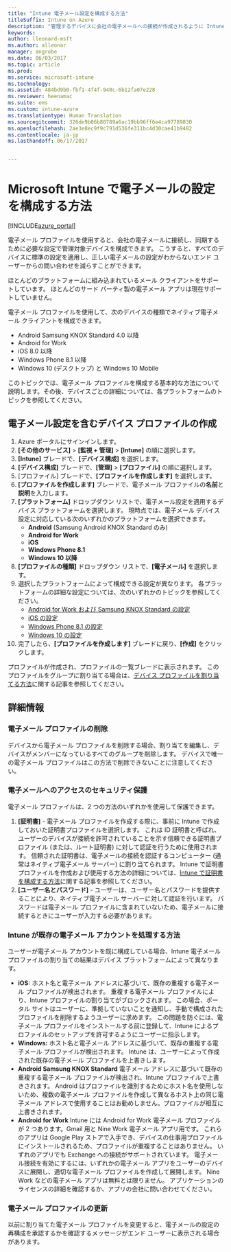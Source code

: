 ```yaml
---
title: "Intune 電子メール設定を構成する方法"
titleSuffix: Intune on Azure
description: "管理するデバイスに会社の電子メールへの接続が作成されるように Intune を構成する方法について説明します。&quot;"
keywords: 
author: lleonard-msft
ms.author: alleonar
manager: angrobe
ms.date: 06/03/2017
ms.topic: article
ms.prod: 
ms.service: microsoft-intune
ms.technology: 
ms.assetid: 484bd9b0-fbf1-4f4f-940c-6b12fa07e228
ms.reviewer: heenamac
ms.suite: ems
ms.custom: intune-azure
ms.translationtype: Human Translation
ms.sourcegitcommit: 326de9b86b80789a6ac19bb96ff6e4ca97789830
ms.openlocfilehash: 2ae3e8ec9f9c791d536fe311bc4d30cae41b9482
ms.contentlocale: ja-jp
ms.lasthandoff: 06/17/2017


---
```


# <a name="how-to-configure-email-settings-in-microsoft-intune"></a>Microsoft Intune で電子メールの設定を構成する方法

[!INCLUDE[azure_portal](./includes/azure_portal.md)]

電子メール プロファイルを使用すると、会社の電子メールに接続し、同期するために必要な設定で管理対象デバイスを構成できます。 こうすると、すべてのデバイスに標準の設定を適用し、正しい電子メールの設定がわからないエンド ユーザーからの問い合わせを減らすことができます。

ほとんどのプラットフォームに組み込まれているメール クライアントをサポートしています。 ほとんどのサード パーティ製の電子メール アプリは現在サポートしていません。

電子メール プロファイルを使用して、次のデバイスの種類でネイティブ電子メール クライアントを構成できます。

- Android Samsung KNOX Standard 4.0 以降
- Android for Work
- iOS 8.0 以降
- Windows Phone 8.1 以降
- Windows 10 (デスクトップ) と Windows 10 Mobile

このトピックでは、電子メール プロファイルを構成する基本的な方法について説明します。その後、デバイスごとの詳細については、各プラットフォームのトピックを参照してください。

## <a name="create-a-device-profile-containing-email-settings"></a>電子メール設定を含むデバイス プロファイルの作成

1. Azure ポータルにサインインします。
2. **[その他のサービス]** > **[監視 + 管理]** > **[Intune]** の順に選択します。
3. **[Intune]** ブレードで、**[デバイス構成]** を選択します。
2. **[デバイス構成]** ブレードで、**[管理]** > **[プロファイル]** の順に選択します。
3. [プロファイル] ブレードで、**[プロファイルを作成します]** を選択します。
4. **[プロファイルを作成します]** ブレードで、電子メール プロファイルの**名前**と**説明**を入力します。
5. **[プラットフォーム]** ドロップダウン リストで、電子メール設定を適用するデバイス プラットフォームを選択します。 現時点では、電子メール デバイス設定に対応している次のいずれかのプラットフォームを選択できます。
    - **Android** (Samsung Android KNOX Standard のみ)
    - **Android for Work**
    - **iOS**
    - **Windows Phone 8.1**
    - **Windows 10 以降**
6. **[プロファイルの種類]** ドロップダウン リストで、**[電子メール]** を選択します。
7. 選択したプラットフォームによって構成できる設定が異なります。 各プラットフォームの詳細な設定については、次のいずれかのトピックを参照してください。
    - [Android for Work および Samsung KNOX Standard の設定](email-settings-android.md)
    - [iOS の設定](email-settings-ios.md)
    - [Windows Phone 8.1 の設定](email-settings-windows-phone-8-1.md)
    - [Windows 10 の設定](email-settings-windows-10.md)
8. 完了したら、**[プロファイルを作成します]** ブレードに戻り、**[作成]** をクリックします。

プロファイルが作成され、プロファイルの一覧ブレードに表示されます。
このプロファイルをグループに割り当てる場合は、[デバイス プロファイルを割り当てる方法](device-profile-assign.md)に関する記事を参照してください。

## <a name="further-information"></a>詳細情報

### <a name="remove-an-email-profile"></a>電子メール プロファイルの削除

デバイスから電子メール プロファイルを削除する場合、割り当てを編集し、デバイスがメンバーになっているすべてのグループを削除します。 デバイスで唯一の電子メール プロファイルはこの方法で削除できないことに注意してください。

### <a name="securing-email-access"></a>電子メールへのアクセスのセキュリティ保護

電子メール プロファイルは、2 つの方法のいずれかを使用して保護できます。

1. **[証明書]** - 電子メール プロファイルを作成する際に、事前に Intune で作成しておいた証明書プロファイルを選択します。 これは ID 証明書と呼ばれ、ユーザーのデバイスが接続を許可されていることを示す信頼できる証明書プロファイル (または、ルート証明書) に対して認証を行うために使用されます。 信頼された証明書は、電子メールの接続を認証するコンピューター (通常はネイティブ電子メール サーバー) に割り当てられます。
Intune で証明書プロファイルを作成および使用する方法の詳細については、[Intune で証明書を構成する方法](certificates-configure.md)に関する記事を参照してください。
2. **[ユーザー名とパスワード]** - ユーザーは、ユーザー名とパスワードを提供することにより、ネイティブ電子メール サーバーに対して認証を行います。
パスワードは電子メール プロファイルに含まれていないため、電子メールに接続するときにユーザーが入力する必要があります。


### <a name="how-intune-handles-existing-email-accounts"></a>Intune が既存の電子メール アカウントを処理する方法

ユーザーが電子メール アカウントを既に構成している場合、Intune 電子メール プロファイルの割り当ての結果はデバイス プラットフォームによって異なります。

- **iOS:** ホスト名と電子メール アドレスに基づいて、既存の重複する電子メール プロファイルが検出されます。 重複する電子メール プロファイルにより、Intune プロファイルの割り当てがブロックされます。 この場合、ポータル サイトはユーザーに、準拠していないことを通知し、手動で構成されたプロファイルを削除するようユーザーに求めます。 この問題を防ぐには、電子メール プロファイルをインストールする前に登録して、Intune によるプロファイルのセットアップを許可するようにユーザーに指示します。
- **Windows:** ホスト名と電子メール アドレスに基づいて、既存の重複する電子メール プロファイルが検出されます。 Intune は、ユーザーによって作成された既存の電子メール プロファイルを上書きします。
- **Android Samsung KNOX Standard** 電子メール アドレスに基づいて既存の重複する電子メール プロファイルが検出され、Intune プロファイルで上書きされます。
Android はプロファイルを識別するためにホスト名を使用しないため、複数の電子メール プロファイルを作成して異なるホスト上の同じ電子メール アドレスで使用することはお勧めしません。プロファイルが相互に上書きされます。
- **Android for Work** Intune には Android for Work 電子メール プロファイルが 2 つあります。Gmail 用と Nine Work 電子メール アプリ用です。 これらのアプリは Google Play ストアで入手でき、デバイスの仕事用プロファイルにインストールされるため、プロファイルが重複することはありません。 いずれのアプリでも Exchange への接続がサポートされています。 電子メール接続を有効にするには、いずれかの電子メール アプリをユーザーのデバイスに展開し、適切な電子メール プロファイルを作成して展開します。 Nine Work などの電子メール アプリは無料とは限りません。 アプリケーションのライセンスの詳細を確認するか、アプリの会社に問い合わせてください。

### <a name="update-an-email-profile"></a>電子メール プロファイルの更新

以前に割り当てた電子メール プロファイルを変更すると、電子メールの設定の再構成を承認するかを確認するメッセージがエンド ユーザーに表示される場合があります。

